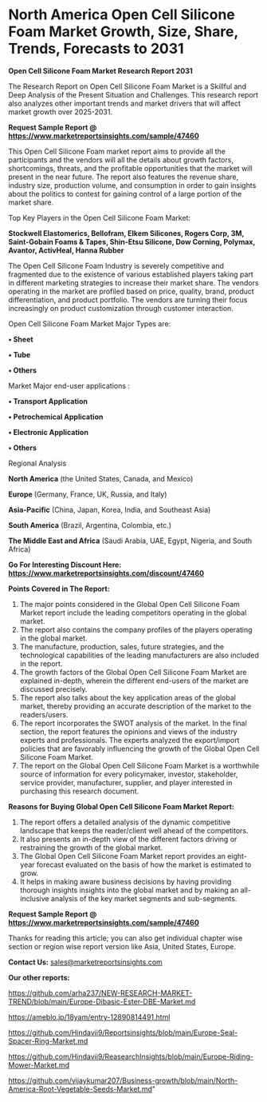 # North America Open Cell Silicone Foam Market Growth, Size, Share, Trends, Forecasts to 2031

<strong>Open Cell Silicone Foam Market Research Report 2031</strong>

The Research Report on Open Cell Silicone Foam Market is a Skillful and Deep Analysis of the Present Situation and Challenges. This research report also analyzes other important trends and market drivers that will affect market growth over 2025-2031.

<strong>Request Sample Report @ <a href=https://www.marketreportsinsights.com/sample/47460>https://www.marketreportsinsights.com/sample/47460</a></strong>

This Open Cell Silicone Foam market report aims to provide all the participants and the vendors will all the details about growth factors, shortcomings, threats, and the profitable opportunities that the market will present in the near future. The report also features the revenue share, industry size, production volume, and consumption in order to gain insights about the politics to contest for gaining control of a large portion of the market share.

Top Key Players in the Open Cell Silicone Foam Market:

<strong>Stockwell Elastomerics, Bellofram, Elkem Silicones, Rogers Corp, 3M, Saint-Gobain Foams & Tapes, Shin-Etsu Silicone, Dow Corning, Polymax, Avantor, ActivHeal, Hanna Rubber</strong>

The Open Cell Silicone Foam Industry is severely competitive and fragmented due to the existence of various established players taking part in different marketing strategies to increase their market share. The vendors operating in the market are profiled based on price, quality, brand, product differentiation, and product portfolio. The vendors are turning their focus increasingly on product customization through customer interaction.

Open Cell Silicone Foam Market Major Types are:

<strong>•  Sheet

•  Tube

•  Others</strong>

Market Major end-user applications :

<strong>•  Transport Application

•  Petrochemical Application

•  Electronic Application

•  Others</strong>

Regional Analysis

</u><strong><b>North America</b></strong> (the United States, Canada, and Mexico)

<strong><b>Europe </b></strong>(Germany, France, UK, Russia, and Italy)

<strong><b>Asia-Pacific</b></strong> (China, Japan, Korea, India, and Southeast Asia)

<strong><b>South America</b></strong> (Brazil, Argentina, Colombia, etc.)

<strong><b>The Middle East and Africa</b></strong> (Saudi Arabia, UAE, Egypt, Nigeria, and South Africa)

<strong>Go For Interesting Discount Here: <a href=https://www.marketreportsinsights.com/discount/47460>https://www.marketreportsinsights.com/discount/47460</a></strong>

<strong>Points Covered in The Report:</strong>
<ol>
  <li>The major points considered in the Global Open Cell Silicone Foam Market report include the leading competitors operating in the global market.</li>
  <li>The report also contains the company profiles of the players operating in the global market.</li>
  <li>The manufacture, production, sales, future strategies, and the technological capabilities of the leading manufacturers are also included in the report.</li>
  <li>The growth factors of the Global Open Cell Silicone Foam Market are explained in-depth, wherein the different end-users of the market are discussed precisely.</li>
  <li>The report also talks about the key application areas of the global market, thereby providing an accurate description of the market to the readers/users.</li>
  <li>The report incorporates the SWOT analysis of the market. In the final section, the report features the opinions and views of the industry experts and professionals. The experts analyzed the export/import policies that are favorably influencing the growth of the Global Open Cell Silicone Foam Market.</li>
  <li>The report on the Global Open Cell Silicone Foam Market is a worthwhile source of information for every policymaker, investor, stakeholder, service provider, manufacturer, supplier, and player interested in purchasing this research document.</li>
</ol>
<strong>Reasons for Buying Global Open Cell Silicone Foam Market Report:</strong>

<ol>
  <li>The report offers a detailed analysis of the dynamic competitive landscape that keeps the reader/client well ahead of the competitors.</li>
  <li>It also presents an in-depth view of the different factors driving or restraining the growth of the global market.</li>
  <li>The Global Open Cell Silicone Foam Market report provides an eight-year forecast evaluated on the basis of how the market is estimated to grow.</li>
  <li>It helps in making aware business decisions by having providing thorough insights insights into the global market and by making an all-inclusive analysis of the key market segments and sub-segments.</li>
</ol>
<strong>Request Sample Report @ <a href=https://www.marketreportsinsights.com/sample/47460>https://www.marketreportsinsights.com/sample/47460</a></strong>


Thanks for reading this article; you can also get individual chapter wise section or region wise report version like Asia, United States, Europe.

<strong>Contact Us:</strong>
sales@marketreportsinsights.com

<strong>Our other reports:</strong>

<a href=https://github.com/arha237/NEW-RESEARCH-MARKET-TREND/blob/main/Europe-Dibasic-Ester-DBE-Market.md>https://github.com/arha237/NEW-RESEARCH-MARKET-TREND/blob/main/Europe-Dibasic-Ester-DBE-Market.md</a>

<a href=https://ameblo.jp/18yam/entry-12890814491.html>https://ameblo.jp/18yam/entry-12890814491.html</a>

<a href=https://github.com/Hindavii9/Reportsinsights/blob/main/Europe-Seal-Spacer-Ring-Market.md>https://github.com/Hindavii9/Reportsinsights/blob/main/Europe-Seal-Spacer-Ring-Market.md</a>

<a href=https://github.com/Hindavii9/ReasearchInsights/blob/main/Europe-Riding-Mower-Market.md>https://github.com/Hindavii9/ReasearchInsights/blob/main/Europe-Riding-Mower-Market.md</a>

<a href=https://github.com/vijaykumar207/Business-growth/blob/main/North-America-Root-Vegetable-Seeds-Market.md>https://github.com/vijaykumar207/Business-growth/blob/main/North-America-Root-Vegetable-Seeds-Market.md</a>"
